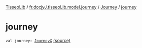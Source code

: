 [TisseoLib](../../index.md) / [fr.docjyJ.tisseoLib.model.journey](../index.md) / [Journey](index.md) / [journey](./journey.md)

# journey

`val journey: `[`JourneyX`](../-journey-x/index.md) [(source)](https://github.com/docjyj/tisseoLib/tree/master/src/main/kotlin/fr/docjyJ/tisseoLib/model/journey/Journey.kt#L8)